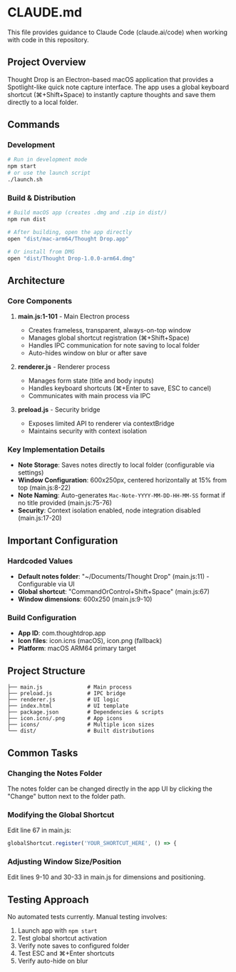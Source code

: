 # CLAUDE.md

This file provides guidance to Claude Code (claude.ai/code) when working with code in this repository.

## Project Overview

Thought Drop is an Electron-based macOS application that provides a Spotlight-like quick note capture interface. The app uses a global keyboard shortcut (⌘+Shift+Space) to instantly capture thoughts and save them directly to a local folder.

## Commands

### Development
```bash
# Run in development mode
npm start
# or use the launch script
./launch.sh
```

### Build & Distribution
```bash
# Build macOS app (creates .dmg and .zip in dist/)
npm run dist

# After building, open the app directly
open "dist/mac-arm64/Thought Drop.app"

# Or install from DMG
open "dist/Thought Drop-1.0.0-arm64.dmg"
```

## Architecture

### Core Components

1. **main.js:1-101** - Main Electron process
   - Creates frameless, transparent, always-on-top window
   - Manages global shortcut registration (⌘+Shift+Space)
   - Handles IPC communication for note saving to local folder
   - Auto-hides window on blur or after save

2. **renderer.js** - Renderer process
   - Manages form state (title and body inputs)
   - Handles keyboard shortcuts (⌘+Enter to save, ESC to cancel)
   - Communicates with main process via IPC

3. **preload.js** - Security bridge
   - Exposes limited API to renderer via contextBridge
   - Maintains security with context isolation

### Key Implementation Details

- **Note Storage**: Saves notes directly to local folder (configurable via settings)
- **Window Configuration**: 600x250px, centered horizontally at 15% from top (main.js:8-22)
- **Note Naming**: Auto-generates `Mac-Note-YYYY-MM-DD-HH-MM-SS` format if no title provided (main.js:75-76)
- **Security**: Context isolation enabled, node integration disabled (main.js:17-20)

## Important Configuration

### Hardcoded Values
- **Default notes folder**: "~/Documents/Thought Drop" (main.js:11) - Configurable via UI
- **Global shortcut**: "CommandOrControl+Shift+Space" (main.js:67)
- **Window dimensions**: 600x250 (main.js:9-10)

### Build Configuration
- **App ID**: com.thoughtdrop.app
- **Icon files**: icon.icns (macOS), icon.png (fallback)
- **Platform**: macOS ARM64 primary target

## Project Structure
```
├── main.js              # Main process
├── preload.js           # IPC bridge
├── renderer.js          # UI logic
├── index.html           # UI template
├── package.json         # Dependencies & scripts
├── icon.icns/.png       # App icons
├── icons/               # Multiple icon sizes
└── dist/                # Built distributions
```

## Common Tasks

### Changing the Notes Folder
The notes folder can be changed directly in the app UI by clicking the "Change" button next to the folder path.

### Modifying the Global Shortcut
Edit line 67 in main.js:
```javascript
globalShortcut.register('YOUR_SHORTCUT_HERE', () => {
```

### Adjusting Window Size/Position
Edit lines 9-10 and 30-33 in main.js for dimensions and positioning.

## Testing Approach

No automated tests currently. Manual testing involves:
1. Launch app with `npm start`
2. Test global shortcut activation
3. Verify note saves to configured folder
4. Test ESC and ⌘+Enter shortcuts
5. Verify auto-hide on blur